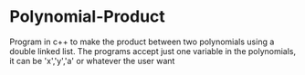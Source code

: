 # Polynomial-Product
Program in c++ to make the product between two polynomials using a double linked list.
The programs accept just one variable in the polynomials, it can be 'x','y','a' or whatever the user want
